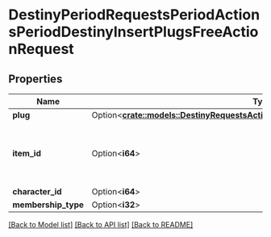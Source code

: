 # DestinyPeriodRequestsPeriodActionsPeriodDestinyInsertPlugsFreeActionRequest

## Properties

Name | Type | Description | Notes
------------ | ------------- | ------------- | -------------
**plug** | Option<[**crate::models::DestinyRequestsActionsDestinyInsertPlugsActionRequestPlug**](Destiny_Requests_Actions_DestinyInsertPlugsActionRequest_plug.md)> |  | [optional]
**item_id** | Option<**i64**> | The instance ID of the item for this action request. | [optional]
**character_id** | Option<**i64**> |  | [optional]
**membership_type** | Option<**i32**> |  | [optional]

[[Back to Model list]](../README.md#documentation-for-models) [[Back to API list]](../README.md#documentation-for-api-endpoints) [[Back to README]](../README.md)


